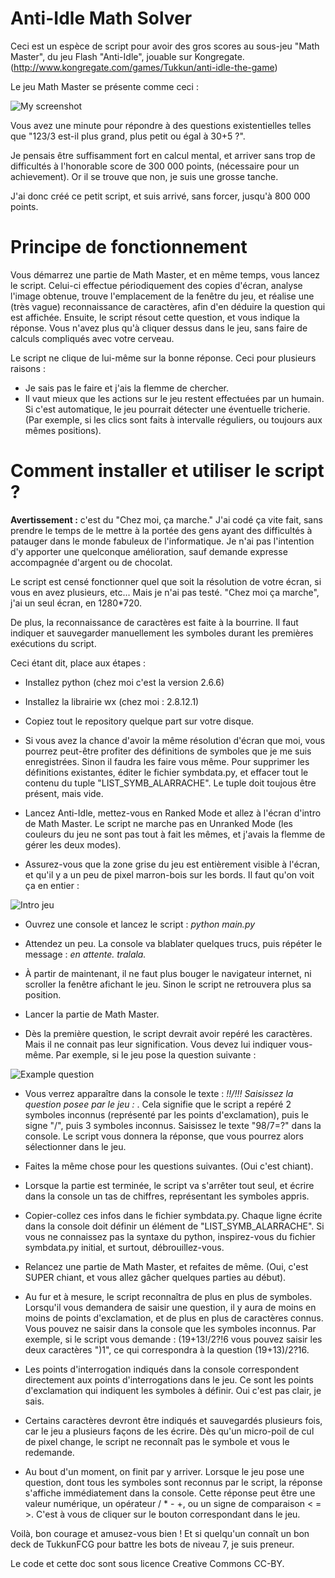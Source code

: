 ﻿# Anti-Idle Math Solver #

Ceci est un espèce de script pour avoir des gros scores au sous-jeu "Math Master", du jeu Flash "Anti-Idle", jouable sur Kongregate. (http://www.kongregate.com/games/Tukkun/anti-idle-the-game)

Le jeu Math Master se présente comme ceci :

![My screenshot](https://raw.github.com/darkrecher/Anti-Idle-Math-Solver/master/doc_img_readme/screenshot-example.png)

Vous avez une minute pour répondre à des questions existentielles telles que "123/3 est-il plus grand, plus petit ou égal à 30+5 ?".

Je pensais être suffisamment fort en calcul mental, et arriver sans trop de difficultés à l'honorable score de 300 000 points, (nécessaire pour un achievement). Or il se trouve que non, je suis une grosse tanche.

J'ai donc créé ce petit script, et suis arrivé, sans forcer, jusqu'à 800 000 points.

# Principe de fonctionnement #

Vous démarrez une partie de Math Master, et en même temps, vous lancez le script. Celui-ci effectue périodiquement des copies d'écran, analyse l'image obtenue, trouve l'emplacement de la fenêtre du jeu, et réalise une (très vague) reconnaissance de caractères, afin d'en déduire la question qui est affichée. Ensuite, le script résout cette question, et vous indique la réponse. Vous n'avez plus qu'à cliquer dessus dans le jeu, sans faire de calculs compliqués avec votre cerveau.

Le script ne clique de lui-même sur la bonne réponse. Ceci pour plusieurs raisons :
 - Je sais pas le faire et j'ais la flemme de chercher.
 - Il vaut mieux que les actions sur le jeu restent effectuées par un humain. Si c'est automatique, le jeu pourrait détecter une éventuelle tricherie. (Par exemple, si les clics sont faits à intervalle réguliers, ou toujours aux mêmes positions).
 
# Comment installer et utiliser le script ? #

**Avertissement :** c'est du "Chez moi, ça marche." J'ai codé ça vite fait, sans prendre le temps de le mettre à la portée des gens ayant des difficultés à patauger dans le monde fabuleux de l'informatique. Je n'ai pas l'intention d'y apporter une quelconque amélioration, sauf demande expresse accompagnée d'argent ou de chocolat.

Le script est censé fonctionner quel que soit la résolution de votre écran, si vous en avez plusieurs, etc... Mais je n'ai pas testé. "Chez moi ça marche", j'ai un seul écran, en 1280*720.

De plus, la reconnaissance de caractères est faite à la bourrine. Il faut indiquer et sauvegarder manuellement les symboles durant les premières exécutions du script.

Ceci étant dit, place aux étapes :

 - Installez python (chez moi c'est la version 2.6.6)
 
 - Installez la librairie wx (chez moi : 2.8.12.1)

 - Copiez tout le repository quelque part sur votre disque.

 - Si vous avez la chance d'avoir la même résolution d'écran que moi, vous pourrez peut-être profiter des définitions de symboles que je me suis enregistrées. Sinon il faudra les faire vous même. Pour supprimer les définitions existantes, éditer le fichier symbdata.py, et effacer tout le contenu du tuple "LIST_SYMB_ALARRACHE". Le tuple doit toujous être présent, mais vide.
 
 - Lancez Anti-Idle, mettez-vous en Ranked Mode et allez à l'écran d'intro de Math Master. Le script ne marche pas en Unranked Mode (les couleurs du jeu ne sont pas tout à fait les mêmes, et j'avais la flemme de gérer les deux modes).
 
 - Assurez-vous que la zone grise du jeu est entièrement visible à l'écran, et qu'il y a un peu de pixel marron-bois sur les bords. Il faut qu'on voit ça en entier :
 
![Intro jeu](https://raw.github.com/darkrecher/Anti-Idle-Math-Solver/master/doc_img_readme/screenshot-intro.png)
 
 - Ouvrez une console et lancez le script : *python main.py*
 
 - Attendez un peu. La console va blablater quelques trucs, puis répéter le message : *en attente. tralala.*

 - À partir de maintenant, il ne faut plus bouger le navigateur internet, ni scroller la fenêtre afichant le jeu. Sinon le script ne retrouvera plus sa position.
 
 - Lancer la partie de Math Master.
 
 - Dès la première question, le script devrait avoir repéré les caractères. Mais il ne connait pas leur signification. Vous devez lui indiquer vous-même. Par exemple, si le jeu pose la question suivante :
 
![Example question](https://raw.github.com/darkrecher/Anti-Idle-Math-Solver/master/doc_img_readme/screenshot-question.png)
 
 - Vous verrez apparaître dans la console le texte : *!!/!!! Saisissez la question posee par le jeu :* . Cela signifie que le script a repéré 2 symboles inconnus (représenté par les points d'exclamation), puis le signe "/", puis 3 symboles inconnus. Saisissez le texte "98/7=?" dans la console. Le script vous donnera la réponse, que vous pourrez alors sélectionner dans le jeu.
 
 - Faites la même chose pour les questions suivantes. (Oui c'est chiant).
 
 - Lorsque la partie est terminée, le script va s'arrêter tout seul, et écrire dans la console un tas de chiffres, représentant les symboles appris.
 
 - Copier-collez ces infos dans le fichier symbdata.py. Chaque ligne écrite dans la console doit définir un élément de "LIST_SYMB_ALARRACHE". Si vous ne connaissez pas la syntaxe du python, inspirez-vous du fichier symbdata.py initial, et surtout, débrouillez-vous.
 
 - Relancez une partie de Math Master, et refaites de même. (Oui, c'est SUPER chiant, et vous allez gâcher quelques parties au début).
 
 - Au fur et à mesure, le script reconnaîtra de plus en plus de symboles. Lorsqu'il vous demandera de saisir une question, il y aura de moins en moins de points d'exclamation, et de plus en plus de caractères connus. Vous pouvez ne saisir dans la console que les symboles inconnus. Par exemple, si le script vous demande : (19+13!/2?!6 vous pouvez saisir les deux caractères ")1", ce qui correspondra à la question (19+13)/2?16.
 
 - Les points d'interrogation indiqués dans la console correspondent directement aux points d'interrogations dans le jeu. Ce sont les points d'exclamation qui indiquent les symboles à définir. Oui c'est pas clair, je sais.
 
 - Certains caractères devront être indiqués et sauvegardés plusieurs fois, car le jeu a plusieurs façons de les écrire. Dès qu'un micro-poil de cul de pixel change, le script ne reconnaît pas le symbole et vous le redemande. 
 
 - Au bout d'un moment, on finit par y arriver. Lorsque le jeu pose une question, dont tous les symboles sont reconnus par le script, la réponse s'affiche immédiatement dans la console. Cette réponse peut être une valeur numérique, un opérateur / * - +, ou un signe de comparaison < = >. C'est à vous de cliquer sur le bouton correspondant dans le jeu.
 
 
Voilà, bon courage et amusez-vous bien ! Et si quelqu'un connaît un bon deck de TukkunFCG pour battre les bots de niveau 7, je suis preneur.

Le code et cette doc sont sous licence Creative Commons CC-BY.